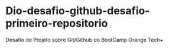 # Dio-desafio-github-desafio-primeiro-repositorio
Desafio de Projeto sobre Git/Github do BootCamp Orange Tech+
